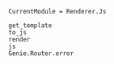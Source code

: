 ```@meta
CurrentModule = Renderer.Js
```

```@docs
get_template
to_js
render
js
Genie.Router.error
```
